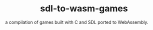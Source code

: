 <h1 align="center">sdl-to-wasm-games</h1>

a compilation of games built with C and SDL ported to WebAssembly.
